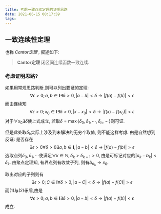 ```yaml
---
title: 考虑一致连续定理的证明思路
date: 2021-06-15 00:17:59
tags:
---
```

<link rel="stylesheet" href="https://cdn.jsdelivr.net/npm/katex@0.13.11/dist/katex.min.css"integrity="sha384-Um5gpz1odJg5Z4HAmzPtgZKdTBHZdw8S29IecapCSB31ligYPhHQZIlWLYQGVoc" crossorigin="anonymous">
<script defer src="https://cdn.jsdelivr.net/npm/katex@0.13.11/dist/katex.min.js"integrity="sha384-YNHdsYkH6gMx9y3mRkmcJ2mFUjTd0qNQQvY9VYZgQd7DcN7env35GlmFaZ23JGp" crossorigin="anonymous"></script>
<script defer src="https://cdn.jsdelivr.net/npm/katex@0.13.11/dist/contrib/auto-render.min.js" integrity="sha384-vZTG03+2yp6N6BNi5iM4rW4oIwk5DfcNdFfxkk9ZWpDriOkXX8voJBFrAO7MpVl" crossorigin="anonymous" onload="renderMathInElement(document.body);"></script>

## 一致连续性定理
也称 _Cantor定理_ , 叙述如下:
> **Cantor定理** 闭区间连续函数一致连续.

### 考虑证明思路?
如果用常规思路判断,则可以列出要证的定理:
$$\forall{\epsilon>0;a,b\in\mathbf{I}}\exists{\delta>0}, |a-b|<\delta\rightarrow|f(a)-f(b)|<\epsilon$$
而由连续知
$$\forall{\epsilon>0;x_0 \in\mathbf{I}}\exists{\delta>0}, |x-x_0|<\delta\rightarrow|f(x)-f(x_0)|<\epsilon\tag{1}$$
对于$\forall x_0\exists\delta$使上式成立, 若取$\delta = \max\{\delta_0,\delta_1,\cdots,\delta_n,\cdots\}$则可证.

但是此处取$\delta_k$实际上涉及到未解决的无穷个取值, 则不能这样考虑.
由是自然想到反证: 是否存在
$$\exists\epsilon>0\forall\delta>0\exists a,b\in \mathbf{I},|a-b|<\delta\rightarrow|f(a)-f(b)|>\epsilon$$
选取点列$\delta_0,\delta_1,\cdots$使满足$\forall{k\in\mathbb{N}},\delta_k>\delta_{k+1}>0$, 由是可标记对应的$|a_k-b_k|<\delta_k$. 由聚点定理知, 有界点列有收敛子列, 则有$b_{n_k}\rightarrow x_0$.

取出对应的子列则有
$$\exists\epsilon>0;C\in \mathbf{I}\forall\delta>0,|a-C|<\delta\rightarrow|f(a)-f(C)|>\epsilon\tag{2}$$
而$(1)$与$(2)$矛盾,由是
$$\forall{\epsilon>0;a,b\in\mathbf{I}}\exists{\delta>0}, |a-b|<\delta\rightarrow|f(a)-f(b)|<\epsilon$$
成立.